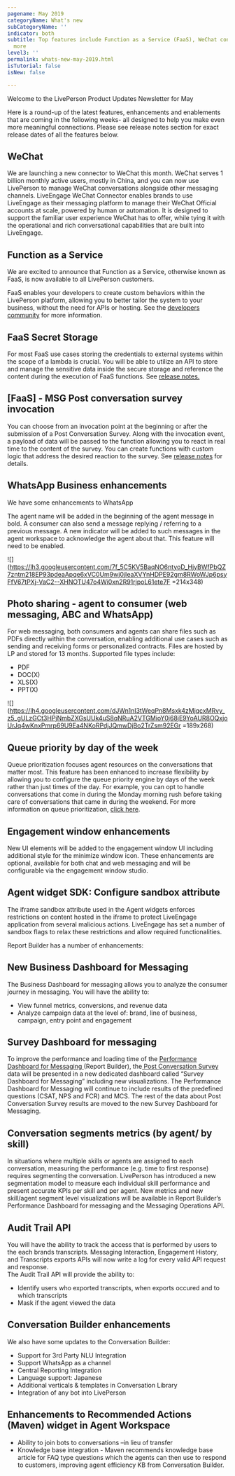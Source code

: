 ```yaml
---
pagename: May 2019
categoryName: What's new
subCategoryName: ''
indicator: both
subtitle: Top features include Function as a Service (FaaS), WeChat connector and
  more
level3: ''
permalink: whats-new-may-2019.html
isTutorial: false
isNew: false

---
```

Welcome to the LivePerson Product Updates Newsletter for May

Here is a round-up of the latest features, enhancements and enablements that are coming in the following weeks- all designed to help you make even more meaningful connections. Please see release notes section for exact release dates of all the features below.

## WeChat

We are launching a new connector to WeChat this month. WeChat serves 1 billion monthly active users, mostly in China, and you can now use LivePerson to manage WeChat conversations alongside other messaging channels. LiveEngage WeChat Connector enables brands to use LiveEngage as their messaging platform to manage their WeChat Official accounts at scale, powered by human or automation. It is designed to support the familiar user experience WeChat has to offer, while tying it with the operational and rich conversational capabilities that are built into LiveEngage.

## Function as a Service

We are excited to announce that Function as a Service, otherwise known as FaaS, is now available to all LivePerson customers.

FaaS enables your developers to create custom behaviors within the LivePerson platform, allowing you to better tailor the system to your business, without the need for APIs or hosting. See the [developers community](https://developers.liveperson.com/function-as-a-service-overview.html#function) for more information.

## FaaS Secret Storage

For most FaaS use cases storing the credentials to external systems within the scope of a lambda is crucial. You will be able to utilize an API to store and manage the sensitive data inside the secure storage and reference the content during the execution of FaaS functions. See [release notes.](https://knowledge.liveperson.com/release-notes-2019-may-week-of-may-6th.html)

## \[FaaS\] - MSG Post conversation survey invocation

You can choose from an invocation point at the beginning or after the submission of a Post Conversation Survey. Along with the invocation event, a payload of data will be passed to the function allowing you to react in real time to the content of the survey. You can create functions with custom logic that address the desired reaction to the survey. See [release notes](https://knowledge.liveperson.com/release-notes-2019-may-week-of-may-6th.html) for details.

## WhatsApp Business enhancements

We have some enhancements to WhatsApp

The agent name will be added in the beginning of the agent message in bold. A consumer can also send a message replying / referring to a previous message. A new indicator will be added to such messages in the agent workspace to acknowledge the agent about that. This feature will need to be enabled.

![](https://lh3.googleusercontent.com/7f_5C5KV5BaqNO6ntyoD_HjyBWfPbQZ7zntm218EP93pdeaApqe6xVC0Um9wj0jIeaXVYnHDPE92gm8RWoWJp6psyFfV67tPXj-VaC2--XHNOTU47o4Wi0xn2R91rjpoL61ete7F =214x348)

## Photo sharing - agent to consumer (web messaging, ABC and WhatsApp)

For web messaging, both consumers and agents can share files such as PDFs directly within the conversation, enabling additional use cases such as sending and receiving forms or personalized contracts. Files are hosted by LP and stored for 13 months. Supported file types include:

* PDF
* DOC(X)
* XLS(X)
* PPT(X)

![](https://lh4.googleusercontent.com/dJWn1nI3tWeqPn8Msxk4zMjqcxMRvy_z5_gULzGCt3HPjNmbZXGsUUk4uS8qNRuA2VTGMioY0j68jE9YoAUR8OQxjoUrJq4wKnxPmrp69U9Ea4NKoRPdjJQmwDjBo2TrZsm92EGr =189x268)

## Queue priority by day of the week

Queue prioritization focuses agent resources on the conversations that matter most. This feature has been enhanced to increase flexibility by allowing you to configure the queue priority engine by days of the week rather than just times of the day. For example, you can opt to handle conversations that come in during the Monday morning rush before taking care of conversations that came in during the weekend. For more information on queue prioritization, [click here](https://knowledge.liveperson.com/contact-center-management-messaging-operations-queue-management-queue-prioritization-overview.html).

## Engagement window enhancements

New UI elements will be added to the engagement window UI including additional style for the minimize window icon. These enhancements are optional, available for both chat and web messaging and will be configurable via the engagement window studio.

## Agent widget SDK: Configure sandbox attribute

The iframe sandbox attribute used in the Agent widgets enforces restrictions on content hosted in the iframe to protect LiveEngage application from several malicious actions. LiveEngage has set a number of sandbox flags to relax these restrictions and allow required functionalities.

Report Builder has a number of enhancements:

## New Business Dashboard for Messaging

The Business Dashboard for messaging allows you to analyze the consumer journey in messaging. You will have the ability to:

* View funnel metrics, conversions, and revenue data
* Analyze campaign data at the level of: brand, line of business, campaign, entry point and engagement

## Survey Dashboard for messaging

To improve the performance and loading time of the [Performance Dashboard for Messaging ](https://knowledge.liveperson.com/data-reporting-messaging-messaging-dashboards-messaging-performance-dashboard.html)(Report Builder), the[ Post Conversation Survey](https://knowledge.liveperson.com/ai-bots-automation-post-conversation-survey-bot.html) data will be presented in a new dedicated dashboard called “Survey Dashboard for Messaging” including new visualizations. The Performance Dashboard for Messaging will continue to include results of the predefined questions (CSAT, NPS and FCR) and MCS. The rest of the data about Post Conversation Survey results are moved to the new Survey Dashboard for Messaging.

## Conversation segments metrics (by agent/ by skill)

In situations where multiple skills or agents are assigned to each conversation, measuring the performance (e.g. time to first response) requires segmenting the conversation. LivePerson has introduced a new segmentation model to measure each individual skill performance and present accurate KPIs per skill and per agent. New metrics and new skill/agent segment level visualizations will be available in Report Builder’s Performance Dashboard for messaging and the Messaging Operations API.

## Audit Trail API

You will have the ability to track the access that is performed by users to the each brands transcripts. Messaging Interaction, Engagement History, and Transcripts exports APIs will now write a log for every valid API request and response.  
The Audit Trail API will provide the ability to:

* Identify users who exported transcripts, when exports occured and to which transcripts
* Mask if the agent viewed the data

## Conversation Builder enhancements

We also have some updates to the Conversation Builder:

* Support for 3rd Party NLU Integration
* Support WhatsApp as a channel
* Central Reporting Integration
* Language support: Japanese
* Additional verticals & templates in Conversation Library
* Integration of any bot into LivePerson

## Enhancements to Recommended Actions (Maven) widget in Agent Workspace

* Ability to join bots to conversations –in lieu of transfer
* Knowledge base integration - Maven recommends knowledge base article for FAQ type questions which the agents can then use to respond to customers, improving agent efficiency KB from Conversation Builder.